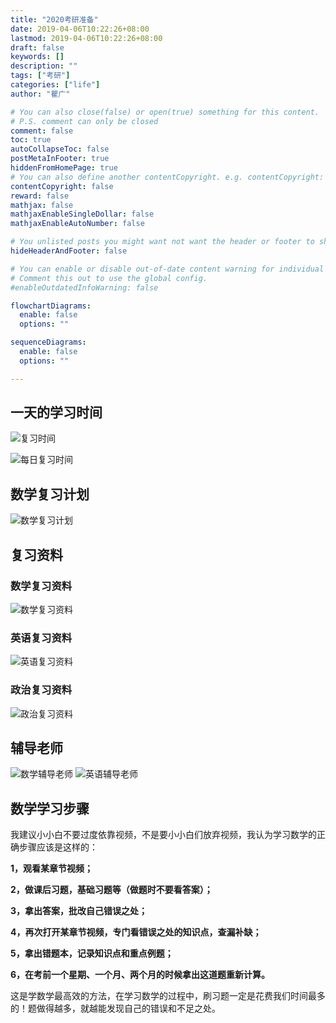 ```yaml
---
title: "2020考研准备"
date: 2019-04-06T10:22:26+08:00
lastmod: 2019-04-06T10:22:26+08:00
draft: false
keywords: []
description: ""
tags: ["考研"]
categories: ["life"]
author: "瞿广"

# You can also close(false) or open(true) something for this content.
# P.S. comment can only be closed
comment: false
toc: true
autoCollapseToc: false
postMetaInFooter: true
hiddenFromHomePage: true
# You can also define another contentCopyright. e.g. contentCopyright: "This is another copyright."
contentCopyright: false
reward: false
mathjax: false
mathjaxEnableSingleDollar: false
mathjaxEnableAutoNumber: false

# You unlisted posts you might want not want the header or footer to show
hideHeaderAndFooter: false

# You can enable or disable out-of-date content warning for individual post.
# Comment this out to use the global config.
#enableOutdatedInfoWarning: false

flowchartDiagrams:
  enable: false
  options: ""

sequenceDiagrams: 
  enable: false
  options: ""

---
```


<!--more-->

## 一天的学习时间

![复习时间](/img/kaoyan/复习时间.png)

![每日复习时间](/img/kaoyan/每日复习时间.png)



## 数学复习计划

![数学复习计划](/img/kaoyan/数学复习计划.png)

## 复习资料

### 数学复习资料
![数学复习资料](/img/kaoyan/数学复习资料.png)

### 英语复习资料
![英语复习资料](/img/kaoyan/英语复习资料.png)
### 政治复习资料
![政治复习资料](/img/kaoyan/政治复习资料.png)

## 辅导老师
![数学辅导老师](/img/kaoyan/数学辅导老师.png)
![英语辅导老师](/img/kaoyan/英语辅导老师.png)


## 数学学习步骤
我建议小小白不要过度依靠视频，不是要小小白们放弃视频，我认为学习数学的正确步骤应该是这样的：



**1，观看某章节视频；**

**2，做课后习题，基础习题等（做题时不要看答案）；**

**3，拿出答案，批改自己错误之处；**

**4，再次打开某章节视频，专门看错误之处的知识点，查漏补缺；**

**5，拿出错题本，记录知识点和重点例题；**

**6，在考前一个星期、一个月、两个月的时候拿出这道题重新计算。**




这是学数学最高效的方法，在学习数学的过程中，刷习题一定是花费我们时间最多的！题做得越多，就越能发现自己的错误和不足之处。